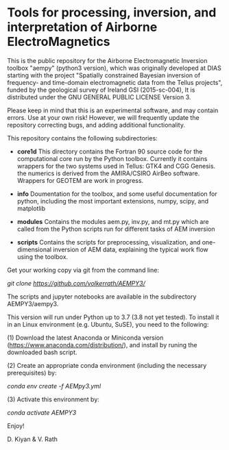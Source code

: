 # Tools for processing, inversion, and interpretation of Airborne ElectroMagnetics

This is the public repository for the  Airborne Electromagnetic Inversion toolbox "aempy" (python3 version), which was originally developed at DIAS starting with the project "Spatially constrained Bayesian inversion of frequency- and time-domain electromagnetic data from the Tellus projects", funded by the geological survey of Ireland GSI (2015-sc-004), It is distributed under the GNU GENERAL PUBLIC LICENSE Version 3.
                       
Please keep in mind that this is an experimental software, and may contain errors. Use at your own risk! However, we will frequently update the repository correcting bugs, and adding additional functionality.                 
 
This repository contains the following subdirectories:

 - 	**core1d**
	This directory contains the Fortran 90 source code for the computational
	core run by the Python toolbox. Currently it contains wrappers for the two
	systems used in Tellus: GTK4  and CGG Genesis. the numerics is derived from 
	the AMIRA/CSIRO AirBeo software. Wrappers for GEOTEM are work in progress.
	
 -	**info**
 	Doumentation for the toolbox, and some useful documentation for python, 
 	including the most important extensions, numpy, scipy, and matplotlib 
 	
 -	**modules**
 	Contains the modules aem.py, inv.py,  and mt.py which are called from the 
 	Python scripts run for different tasks of AEM inversion
 	
 - 	**scripts**
 	Contains the scripts  for preprocessing, visualization, and one-dimensional inversion of 
 	AEM data, explaining the typical work flow using the toolbox.      	 

Get your working copy via git from the command line:

_git clone https://github.com/volkerrath/AEMPY3/_

The scripts and jupyter notebooks are available in the subdirectory AEMPY3/aempy3. 

This version will run under Python up to 3.7 (3.8 not yet tested). To install it in an Linux environment (e.g. Ubuntu, SuSE), you need to the following:

(1) Download the latest Anaconda or Miniconda version (https://www.anaconda.com/distribution/), and install by runing the downloaded bash script. 

(2) Create an appropriate conda environment (including the necessary prerequisites) by:

_conda env create -f AEMpy3.yml_

(3) Activate this environment by:

_conda activate AEMPY3_



Enjoy!

D. Kiyan & V. Rath
